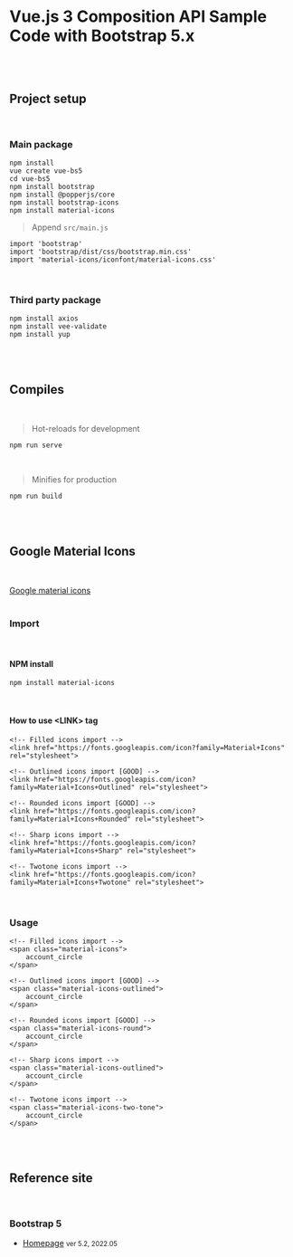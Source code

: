 # Vue.js 3 Composition API Sample Code with Bootstrap 5.x
<br/><br/>

## Project setup
<br/>

### Main package
```
npm install
vue create vue-bs5
cd vue-bs5
npm install bootstrap
npm install @popperjs/core
npm install bootstrap-icons
npm install material-icons
```
> Append `src/main.js`
```
import 'bootstrap'
import 'bootstrap/dist/css/bootstrap.min.css'
import 'material-icons/iconfont/material-icons.css'
```
<br/>

### Third party package
```
npm install axios
npm install vee-validate
npm install yup
```
<br/><br/>



## Compiles
<br/>

> Hot-reloads for development
```
npm run serve
```
<br/>

> Minifies for production
```
npm run build
```
<br/><br/>


## Google Material Icons
<br/>

[Google material icons](https://fonts.google.com/icons?selected=Material+Icons)
<br/><br/>

### Import
<br/>

#### NPM install
```
npm install material-icons
```
<br/>

#### How to use &lt;LINK&gt; tag

```
<!-- Filled icons import -->
<link href="https://fonts.googleapis.com/icon?family=Material+Icons" rel="stylesheet">

<!-- Outlined icons import [GOOD] -->
<link href="https://fonts.googleapis.com/icon?family=Material+Icons+Outlined" rel="stylesheet">

<!-- Rounded icons import [GOOD] -->
<link href="https://fonts.googleapis.com/icon?family=Material+Icons+Rounded" rel="stylesheet">

<!-- Sharp icons import -->
<link href="https://fonts.googleapis.com/icon?family=Material+Icons+Sharp" rel="stylesheet">

<!-- Twotone icons import -->
<link href="https://fonts.googleapis.com/icon?family=Material+Icons+Twotone" rel="stylesheet">
```
<br/>

### Usage
```
<!-- Filled icons import -->
<span class="material-icons">
    account_circle
</span>

<!-- Outlined icons import [GOOD] -->
<span class="material-icons-outlined">
    account_circle
</span>

<!-- Rounded icons import [GOOD] -->
<span class="material-icons-round">
    account_circle
</span>

<!-- Sharp icons import -->
<span class="material-icons-outlined">
    account_circle
</span>

<!-- Twotone icons import -->
<span class="material-icons-two-tone">
    account_circle
</span>
```
<br/><br/>


## Reference site
<br/>

### Bootstrap 5
* [Homepage](https://getbootstrap.com/) <small>ver 5.2, 2022.05</small>

<br/>